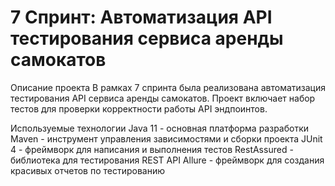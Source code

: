 # 7 Спринт: Автоматизация API тестирования сервиса аренды самокатов
Описание проекта
В рамках 7 спринта была реализована автоматизация тестирования API сервиса аренды самокатов. Проект включает набор тестов для проверки корректности работы API эндпоинтов.

Используемые технологии
Java 11 - основная платформа разработки
Maven - инструмент управления зависимостями и сборки проекта
JUnit 4 - фреймворк для написания и выполнения тестов
RestAssured - библиотека для тестирования REST API
Allure - фреймворк для создания красивых отчетов по тестированию 
